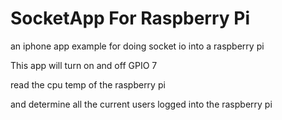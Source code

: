 SocketApp For Raspberry Pi
=========

an iphone app example for doing socket io into a raspberry pi

This app will turn on and off GPIO 7

read the cpu temp of the raspberry pi

and determine all the current users logged into the raspberry pi
